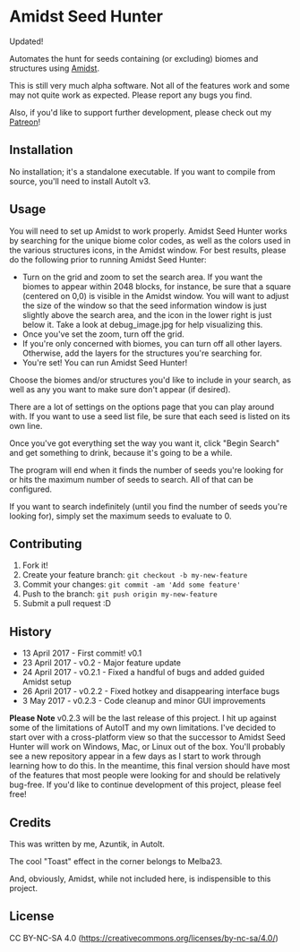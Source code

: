 # Amidst Seed Hunter

Updated!

Automates the hunt for seeds containing (or excluding) biomes and structures using [Amidst](https://github.com/toolbox4minecraft/amidst/releases).

This is still very much alpha software. Not all of the features work and some may not quite work as expected. Please report any bugs you find.

Also, if you'd like to support further development, please check out my [Patreon](https://www.patreon.com/azuntik)!

## Installation

No installation; it's a standalone executable. If you want to compile from source, you'll need to install AutoIt v3.

## Usage

You will need to set up Amidst to work properly. Amidst Seed Hunter works by searching for the unique biome color codes, as well as the colors used in the various structures icons, in the Amidst window. For best results, please do the following prior to running Amidst Seed Hunter:
* Turn on the grid and zoom to set the search area. If you want the biomes to appear within 2048 blocks, for instance, be sure that a square (centered on 0,0) is visible in the Amidst window. You will want to adjust the size of the window so that the seed information window is just slightly above the search area, and the icon in the lower right is just below it. Take a look at debug_image.jpg for help visualizing this.
* Once you've set the zoom, turn off the grid.
* If you're only concerned with biomes, you can turn off all other layers. Otherwise, add the layers for the structures you're searching for.
* You're set! You can run Amidst Seed Hunter!

Choose the biomes and/or structures you'd like to include in your search, as well as any you want to make sure don't appear (if desired).

There are a lot of settings on the options page that you can play around with. If you want to use a seed list file, be sure that each seed is listed on its own line.

Once you've got everything set the way you want it, click "Begin Search" and get something to drink, because it's going to be a while.

The program will end when it finds the number of seeds you're looking for or hits the maximum number of seeds to search. All of that can be configured.

If you want to search indefinitely (until you find the number of seeds you're looking for), simply set the maximum seeds to evaluate to 0.

## Contributing

1. Fork it!
2. Create your feature branch: `git checkout -b my-new-feature`
3. Commit your changes: `git commit -am 'Add some feature'`
4. Push to the branch: `git push origin my-new-feature`
5. Submit a pull request :D

## History

* 13 April 2017 - First commit! v0.1
* 23 April 2017 - v0.2 - Major feature update
* 24 April 2017 - v0.2.1 - Fixed a handful of bugs and added guided Amidst setup
* 26 April 2017 - v0.2.2 - Fixed hotkey and disappearing interface bugs
*  3 May   2017 - v0.2.3 - Code cleanup and minor GUI improvements

**Please Note**
v0.2.3 will be the last release of this project. I hit up against some of the limitations of AutoIT and my own limitations. I've decided to start over with a cross-platform view so that the successor to Amidst Seed Hunter will work on Windows, Mac, or Linux out of the box. You'll probably see a new repository appear in a few days as I start to work through learning how to do this. In the meantime, this final version should have most of the features that most people were looking for and should be relatively bug-free. If you'd like to continue development of this project, please feel free!

## Credits

This was written by me, Azuntik, in AutoIt.

The cool "Toast" effect in the corner belongs to Melba23.

And, obviously, Amidst, while not included here, is indispensible to this project.

## License

CC BY-NC-SA 4.0 (https://creativecommons.org/licenses/by-nc-sa/4.0/)
